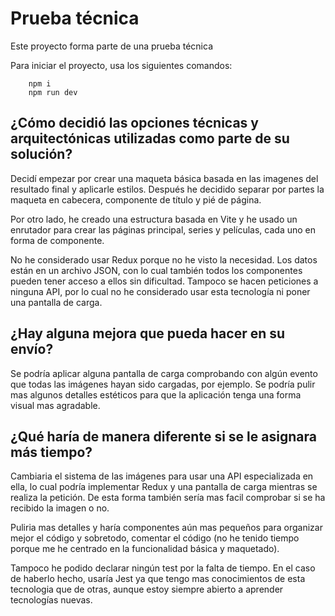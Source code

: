 # Prueba técnica

Este proyecto forma parte de una prueba técnica

Para iniciar el proyecto, usa los siguientes comandos:

```
    npm i
    npm run dev
```

## ¿Cómo decidió las opciones técnicas y arquitectónicas utilizadas como parte de su solución?

Decidí empezar por crear una maqueta básica basada en las imagenes del resultado final y aplicarle estilos. Después he decidido separar por partes la maqueta en cabecera, componente de título y pié de página.

Por otro lado, he creado una estructura basada en Vite y he usado un enrutador para crear las páginas principal, series y películas, cada uno en forma de componente.

No he considerado usar Redux porque no he visto la necesidad. Los datos están en un archivo JSON, con lo cual también todos los componentes pueden tener acceso a ellos sin dificultad. Tampoco se hacen peticiones a ninguna API, por lo cual no he considerado usar esta tecnología ni poner una pantalla de carga.

## ¿Hay alguna mejora que pueda hacer en su envío?

Se podría aplicar alguna pantalla de carga comprobando con algún evento que todas las imágenes hayan sido cargadas, por ejemplo. Se podría pulir mas algunos detalles estéticos para que la aplicación tenga una forma visual mas agradable.

## ¿Qué haría de manera diferente si se le asignara más tiempo?

Cambiaria el sistema de las imágenes para usar una API especializada en ella, lo cual podría implementar Redux y una pantalla de carga mientras se realiza la petición. De esta forma también sería mas facil comprobar si se ha recibido la imagen o no.

Puliria mas detalles y haría componentes aún mas pequeños para organizar mejor el código y sobretodo, comentar el código (no he tenido tiempo porque me he centrado en la funcionalidad básica y maquetado).

Tampoco he podido declarar ningún test por la falta de tiempo. En el caso de haberlo hecho, usaría Jest ya que tengo mas conocimientos de esta tecnologia que de otras, aunque estoy siempre abierto a aprender tecnologías nuevas.